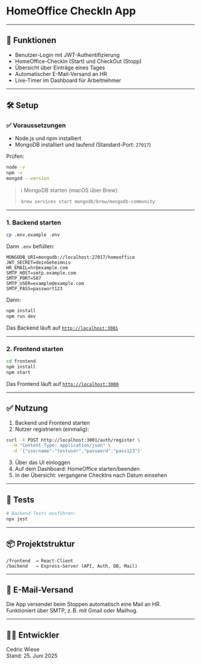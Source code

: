 # HomeOffice CheckIn App

---

## 🚀 Funktionen

- Benutzer-Login mit JWT-Authentifizierung
- HomeOffice-CheckIn (Start) und CheckOut (Stopp)
- Übersicht über Einträge eines Tages
- Automatischer E-Mail-Versand an HR
- Live-Timer im Dashboard für Arbeitnehmer

---

## 🛠️ Setup

### ✅ Voraussetzungen

- Node.js und npm installiert  
- MongoDB installiert und laufend (Standard-Port: `27017`)

Prüfen:

```bash
node -v
npm -v
mongod --version
```

> ℹ️ MongoDB starten (macOS über Brew):
>
> ```bash
> brew services start mongodb/brew/mongodb-community
> ```

---

### 1. Backend starten

```bash
cp .env.example .env
```

Dann `.env` befüllen:

```env
MONGODB_URI=mongodb://localhost:27017/homeoffice
JWT_SECRET=deinGeheimnis
HR_EMAIL=hr@example.com
SMTP_HOST=smtp.example.com
SMTP_PORT=587
SMTP_USER=example@example.com
SMTP_PASS=passwort123
```

Dann:

```bash
npm install
npm run dev
```

Das Backend läuft auf [`http://localhost:3001`](http://localhost:3001) 

---

### 2. Frontend starten

```bash
cd frontend
npm install
npm start
```

Das Frontend läuft auf [`http://localhost:3000`](http://localhost:3000)  


---

## ✅ Nutzung

1. Backend und Frontend starten
2. Nutzer registrieren (einmalig):

```bash
curl -X POST http://localhost:3001/auth/register \
  -H "Content-Type: application/json" \
  -d '{"username":"testuser","password":"pass123"}'
```

3. Über das UI einloggen
4. Auf dem Dashboard: HomeOffice starten/beenden
5. In der Übersicht: vergangene CheckIns nach Datum einsehen

---

## 🧪 Tests

```bash
# Backend-Tests ausführen:
npx jest
```

---

## 📦 Projektstruktur

```
/frontend  → React-Client
/backend   → Express-Server (API, Auth, DB, Mail)
```

---

## 📧 E-Mail-Versand

Die App versendet beim Stoppen automatisch eine Mail an HR.  
Funktioniert über SMTP, z. B. mit Gmail oder Mailhog.

---

## 👨‍💻 Entwickler

Cedric Wiese  
Stand: 25. Juni 2025
